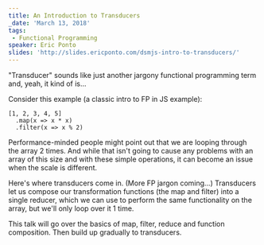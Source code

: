 ```yaml
---
title: An Introduction to Transducers
_date: 'March 13, 2018'
tags:
 - Functional Programming
speaker: Eric Ponto
slides: 'http://slides.ericponto.com/dsmjs-intro-to-transducers/'
---
```


"Transducer" sounds like just another jargony functional programming term and,
yeah, it kind of is...

Consider this example (a classic intro to FP in JS example):

    [1, 2, 3, 4, 5]
      .map(x => x * x)
      .filter(x => x % 2)

Performance-minded people might point out that we are looping through the array
2 times. And while that isn't going to cause any problems with an array of this
size and with these simple operations, it can become an issue when the scale is
different.

Here's where transducers come in. (More FP jargon coming...) Transducers let us
compose our transformation functions (the map and filter) into a single
reducer, which we can use to perform the same functionality on the array, but
we'll only loop over it 1 time.

This talk will go over the basics of map, filter, reduce and function
composition. Then build up gradually to transducers.
